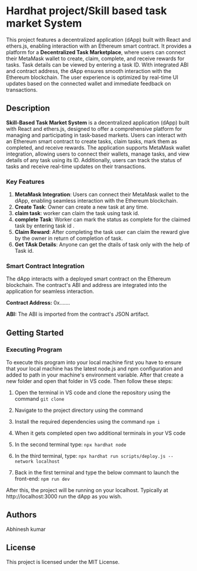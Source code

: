 # Hardhat project/Skill based task market System
This project features a decentralized application (dApp) built with React and ethers.js, enabling interaction with an Ethereum smart contract. It provides a platform for a **Decentralized Task Marketplace**, where users can connect their MetaMask wallet to create, claim, complete, and receive rewards for tasks. Task details can be viewed by entering a task ID. With integrated ABI and contract address, the dApp ensures smooth interaction with the Ethereum blockchain. The user experience is optimized by real-time UI updates based on the connected wallet and immediate feedback on transactions.

## Description
**Skill-Based Task Market System** is a decentralized application (dApp) built with React and ethers.js, designed to offer a comprehensive platform for managing and participating in task-based markets. Users can interact with an Ethereum smart contract to create tasks, claim tasks, mark them as completed, and receive rewards. The application supports MetaMask wallet integration, allowing users to connect their wallets, manage tasks, and view details of any task using its ID. Additionally, users can track the status of tasks and receive real-time updates on their transactions.
### Key Features
1. **MetaMask Integration**: Users can connect their MetaMask wallet to the dApp, enabling seamless interaction with the Ethereum blockchain.
2. **Create Task**: Owner  can create a new task at any time.
3. **claim task**: worker  can claim the task using task id.
4. **complete Task**: Worker can mark the status as complete for the claimed task by entering task id .
5. **Claim Reward**: After completing the task user can claim the reward give by the owner in return of completion of task.
6. **Get  TAsk Details**: Anyone  can get the dtails of task  only with the help of Task id.

### Smart Contract Integration
The dApp interacts with a deployed smart contract on the Ethereum blockchain. The contract's ABI and address are integrated into the application for seamless interaction.

**Contract Address:** 0x.......

**ABI:** The ABI is imported from the contract's JSON artifact.

## Getting Started

### Executing Program
To execute this program into your local machine first you have to ensure that your local machine has the latest node.js and npm configuration and added to path in your machine's environment variable. After that create a new folder and open that folder in VS code.
Then follow these steps:
1. Open the terminal in VS code and clone the repository using the command 
`git clone `
2.  Navigate to the project directory using the command 
    
3. Install the required dependencies using the command
`npm i`
4. When it gets completed open two additional terminals in your VS code
5. In the second terminal type: 
`npx hardhat node`
6. In the third terminal, type:
`npx hardhat run scripts/deploy.js --network localhost`
7. Back in the first terminal and type the below commant to launch the front-end:
`npm run dev`

After this, the project will be running on your localhost. Typically at http://localhost:3000 run the dApp as you wish.

## Authors
Abhinesh kumar

## License
This project is licensed under the MIT License.
